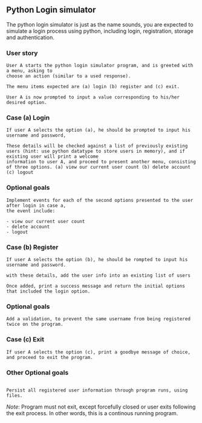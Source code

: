 ## Python Login simulator

The python login simulator is just as the name sounds, you are expected to simulate a login process using python, including login, registration, storage and authentication.

### User story

```
User A starts the python login simulator program, and is greeted with a menu, asking to
choose an action (similar to a used response).

The menu items expected are (a) login (b) register and (c) exit.

User A is now prompted to input a value corresponding to his/her desired option.

```

### Case (a) Login

```
If user A selects the option (a), he should be prompted to input his username and password,

These details will be checked against a list of previously existing users (hint: use python datatype to store users in memory), and if existing user will print a welcome
information to user A, and proceed to present another menu, consisting of three options. (a) view our current user count (b) delete account (c) logout
```

### Optional goals

```
Implement events for each of the second options presented to the user after login in case a,
the event include:

- view our current user count
- delete account
- logout

```

### Case (b) Register

```
If user A selects the option (b), he should be rompted to input his username and password.

with these details, add the user info into an existing list of users 

Once added, print a success message and return the initial options that included the login option.
```
### Optional goals
```
Add a validation, to prevent the same username from being registered twice on the program.
```
### Case (c) Exit

```
If user A selects the option (c), print a goodbye message of choice, and proceed to exit the program.

```

### Other Optional goals 

```

Persist all registered user information through program runs, using files.

```

*Note*: Program must not exit, except forcefully closed or user exits following the exit process. In other words, this is a continous running program.


